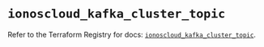 # `ionoscloud_kafka_cluster_topic`

Refer to the Terraform Registry for docs: [`ionoscloud_kafka_cluster_topic`](https://registry.terraform.io/providers/ionos-cloud/ionoscloud/6.5.0/docs/resources/kafka_cluster_topic).
